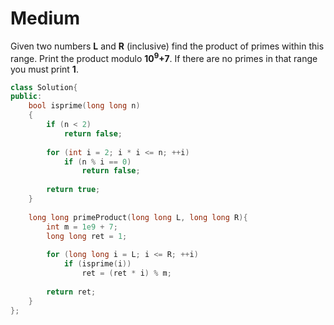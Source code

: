 # Medium

Given two numbers **L** and **R** (inclusive) find the product of primes within this range. Print the product modulo **10<sup>9</sup>+7**. If there are no primes in that range you must print **1**.

```cpp
class Solution{
public:
    bool isprime(long long n)
    {
        if (n < 2)
            return false;
            
        for (int i = 2; i * i <= n; ++i)
            if (n % i == 0)
                return false;
                
        return true;
    }
    
    long long primeProduct(long long L, long long R){
        int m = 1e9 + 7;
        long long ret = 1;
        
        for (long long i = L; i <= R; ++i)
            if (isprime(i))
                ret = (ret * i) % m;
                
        return ret;
    }
};
```
